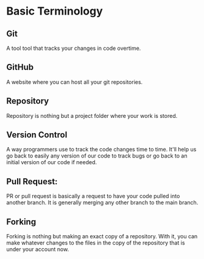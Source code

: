 # Basic Terminology

## Git
A tool tool that tracks your changes in code overtime.

## GitHub
A website where you can host all your git repositories.

## Repository
Repository is nothing but a project folder where your work is stored.

## Version Control
A way programmers use to track the code changes time to time. It'll help us go back to easily any version of our code to track bugs or go back to an initial version of our code if needed.

## Pull Request:
PR or pull request is basically a request to have your code pulled into another branch. It is generally merging any other branch to the main branch.

## Forking
Forking is nothing but making an exact copy of a repository. With it, you can make whatever changes to the files in the copy of the repository that is under your account now. 

